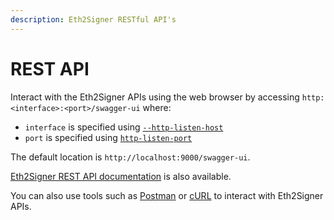 ```yaml
---
description: Eth2Signer RESTful API's
---
```


# REST API

Interact with the Eth2Signer APIs using the web browser by accessing
`http:<interface>:<port>/swagger-ui` where:

* `interface` is specified using [`--http-listen-host`](CLI/CLI-Syntax.md#http-listen-host)
* `port` is specified using [`http-listen-port`](CLI/CLI-Syntax.md#http-listen-port)

The default location is `http://localhost:9000/swagger-ui`.

[Eth2Signer REST API documentation] is also available.

You can also use tools such as [Postman] or [cURL] to interact with Eth2Signer APIs.

<!-- Links -->
[Eth2Signer REST API documentation]: https://pegasyseng.github.io/web3signer/
[Postman]: https://www.postman.com/
[cURL]: https://curl.haxx.se/